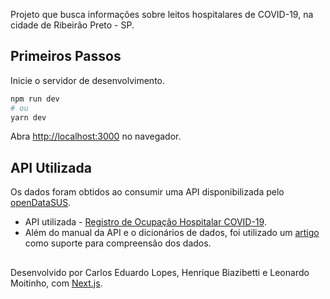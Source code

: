 Projeto que busca informações sobre leitos hospitalares de COVID-19, na cidade de Ribeirão Preto - SP.

## Primeiros Passos

Inicie o servidor de desenvolvimento.

```bash
npm run dev
# ou
yarn dev
```

Abra [http://localhost:3000](http://localhost:3000) no navegador.

## API Utilizada

Os dados foram obtidos ao consumir uma API disponibilizada pelo [openDataSUS](https://opendatasus.saude.gov.br/).

- API utilizada - [Registro de Ocupação Hospitalar COVID-19](https://opendatasus.saude.gov.br/dataset/registro-de-ocupacao-hospitalar).
- Além do manual da API e o dicionários de dados, foi utilizado um [artigo](https://transparenciacovid19.ok.org.br/files/ESPECIAL_Transparencia-Covid19_OcupacaoLeitos_01.pdf) como suporte para compreensão dos dados.

##

Desenvolvido por Carlos Eduardo Lopes, Henrique Biazibetti e Leonardo Moitinho, com [Next.js](https://nextjs.org/).